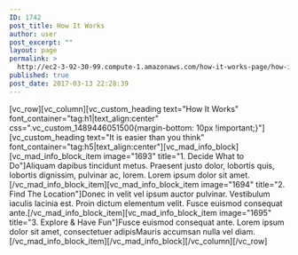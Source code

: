 ```yaml
---
ID: 1742
post_title: How It Works
author: user
post_excerpt: ""
layout: page
permalink: >
  http://ec2-3-92-30-99.compute-1.amazonaws.com/how-it-works-page/how-it-works/
published: true
post_date: 2017-03-13 22:28:39
---
```

[vc_row][vc_column][vc_custom_heading text="How It Works" font_container="tag:h1|text_align:center" css=".vc_custom_1489446051500{margin-bottom: 10px !important;}"][vc_custom_heading text="It is easier than you think" font_container="tag:h5|text_align:center"][vc_mad_info_block][vc_mad_info_block_item image="1693" title="1. Decide What to Do"]Aliquam dapibus tincidunt metus. Praesent justo dolor, lobortis quis, lobortis dignissim, pulvinar ac, lorem. Lorem ipsum dolor sit amet.[/vc_mad_info_block_item][vc_mad_info_block_item image="1694" title="2. Find The Location"]Donec in velit vel ipsum auctor pulvinar. Vestibulum iaculis lacinia est. Proin dictum elementum velit. Fusce euismod consequat ante.[/vc_mad_info_block_item][vc_mad_info_block_item image="1695" title="3. Explore &amp; Have Fun"]Fusce euismod consequat ante. Lorem ipsum dolor sit amet, consectetuer adipisMauris accumsan nulla vel diam.[/vc_mad_info_block_item][/vc_mad_info_block][/vc_column][/vc_row]